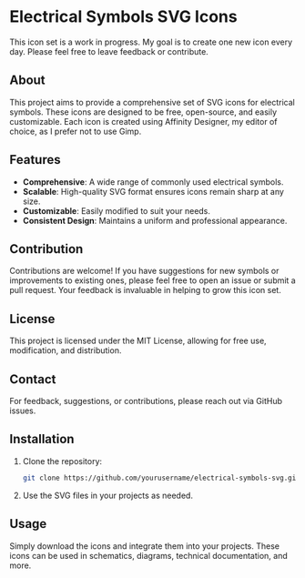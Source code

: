 # Electrical Symbols SVG Icons

This icon set is a work in progress. My goal is to create one new icon every day. Please feel free to leave feedback or contribute.

## About

This project aims to provide a comprehensive set of SVG icons for electrical symbols. These icons are designed to be free, open-source, and easily customizable. Each icon is created using Affinity Designer, my editor of choice, as I prefer not to use Gimp.

## Features

- **Comprehensive**: A wide range of commonly used electrical symbols.
- **Scalable**: High-quality SVG format ensures icons remain sharp at any size.
- **Customizable**: Easily modified to suit your needs.
- **Consistent Design**: Maintains a uniform and professional appearance.

## Contribution

Contributions are welcome! If you have suggestions for new symbols or improvements to existing ones, please feel free to open an issue or submit a pull request. Your feedback is invaluable in helping to grow this icon set.

## License

This project is licensed under the MIT License, allowing for free use, modification, and distribution.

## Contact

For feedback, suggestions, or contributions, please reach out via GitHub issues.

## Installation

1. Clone the repository:
    ```bash
    git clone https://github.com/yourusername/electrical-symbols-svg.git
    ```
2. Use the SVG files in your projects as needed.

## Usage

Simply download the icons and integrate them into your projects. These icons can be used in schematics, diagrams, technical documentation, and more.
